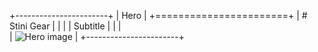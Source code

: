 +-----------------------+
| Hero                  |
+=======================+
| # Stini Gear          |
|                       |
| Subtitle              |
|                       |   
| ![Hero image][image0] |
+-----------------------+

[image0]: http://localhost/hero.png
